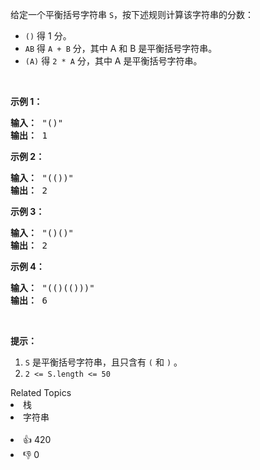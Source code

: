 <p>给定一个平衡括号字符串&nbsp;<code>S</code>，按下述规则计算该字符串的分数：</p>

<ul> 
 <li><code>()</code> 得 1 分。</li> 
 <li><code>AB</code> 得&nbsp;<code>A + B</code>&nbsp;分，其中 A 和 B 是平衡括号字符串。</li> 
 <li><code>(A)</code> 得&nbsp;<code>2 * A</code>&nbsp;分，其中 A 是平衡括号字符串。</li> 
</ul>

<p>&nbsp;</p>

<p><strong>示例 1：</strong></p>

<pre><strong>输入： </strong>"()"
<strong>输出： </strong>1
</pre>

<p><strong>示例 2：</strong></p>

<pre><strong>输入： </strong>"(())"
<strong>输出： </strong>2
</pre>

<p><strong>示例&nbsp;3：</strong></p>

<pre><strong>输入： </strong>"()()"
<strong>输出： </strong>2
</pre>

<p><strong>示例&nbsp;4：</strong></p>

<pre><strong>输入： </strong>"(()(()))"
<strong>输出： </strong>6
</pre>

<p>&nbsp;</p>

<p><strong>提示：</strong></p>

<ol> 
 <li><code>S</code>&nbsp;是平衡括号字符串，且只含有&nbsp;<code>(</code>&nbsp;和&nbsp;<code>)</code>&nbsp;。</li> 
 <li><code>2 &lt;= S.length &lt;= 50</code></li> 
</ol>

<div><div>Related Topics</div><div><li>栈</li><li>字符串</li></div></div><br><div><li>👍 420</li><li>👎 0</li></div>